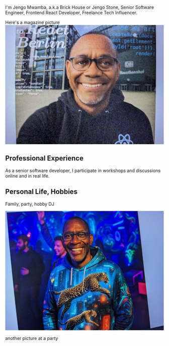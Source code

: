 I'm Jengo Mwamba, a.k.a Brick House or Jengo Stone, Senior Software Engineer, Frontend React Developer, Freelance Tech Influencer.

Here's a magazine picture ![Jengo Stone Mwamba in Berlin](react-berlin-jengo.jpg)

## Professional Experience

As a senior software developer, I participate in workshops and discussions online and in real life.

## Personal Life, Hobbies

Family, party, hobby DJ

![Person standing in a colorful party scene, dancing people in the background](jengo-mwamba-party-afro.jpg)

another picture at a party
